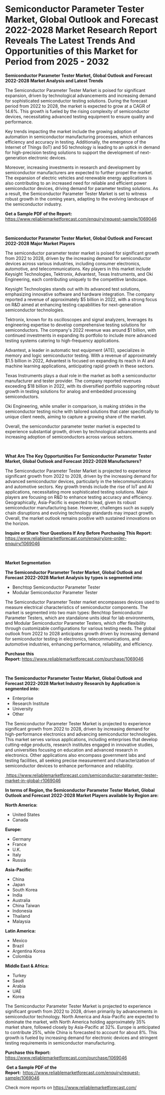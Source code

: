 <p><h1>Semiconductor Parameter Tester Market, Global Outlook and Forecast 2022-2028 Market Research Report Reveals The Latest Trends And Opportunities of this Market for Period from 2025 - 2032</h1></p><p><strong>Semiconductor Parameter Tester Market, Global Outlook and Forecast 2022-2028 Market Analysis and Latest Trends</strong></p>
<p><p>The Semiconductor Parameter Tester Market is poised for significant expansion, driven by technological advancements and increasing demand for sophisticated semiconductor testing solutions. During the forecast period from 2022 to 2028, the market is expected to grow at a CAGR of 14.6%. This growth is fueled by the rising complexity of semiconductor devices, necessitating advanced testing equipment to ensure quality and performance. </p><p>Key trends impacting the market include the growing adoption of automation in semiconductor manufacturing processes, which enhances efficiency and accuracy in testing. Additionally, the emergence of the Internet of Things (IoT) and 5G technology is leading to an uptick in demand for high-precision testing solutions to support the development of next-generation electronic devices. </p><p>Moreover, increasing investments in research and development by semiconductor manufacturers are expected to further propel the market. The expansion of electric vehicles and renewable energy applications is also contributing to an increased need for reliable and efficient power semiconductor devices, driving demand for parameter testing solutions. As a result, the Semiconductor Parameter Tester Market is set to witness robust growth in the coming years, adapting to the evolving landscape of the semiconductor industry.</p></p>
<p><strong>Get a Sample PDF of the Report:&nbsp;</strong> <a href="https://www.reliablemarketforecast.com/enquiry/request-sample/1069046?utm_campaign=3071&utm_medium=2&utm_source=Github&utm_content=ia&utm_term=21032025&utm_id=semiconductor-parameter-tester-market-global-outlook-and-forecast-2022-2028">https://www.reliablemarketforecast.com/enquiry/request-sample/1069046</a></p>
<p>&nbsp;</p>
<p><strong>Semiconductor Parameter Tester Market, Global Outlook and Forecast 2022-2028 Major Market Players</strong></p>
<p><p>The semiconductor parameter tester market is poised for significant growth from 2022 to 2028, driven by the increasing demand for semiconductor devices across various industries, including consumer electronics, automotive, and telecommunications. Key players in this market include Keysight Technologies, Tektronix, Advantest, Texas Instruments, and Oki Engineering, each contributing uniquely to the competitive landscape.</p><p>Keysight Technologies stands out with its advanced test solutions, emphasizing innovative software and hardware integration. The company reported a revenue of approximately $5 billion in 2022, with a strong focus on R&D aimed at enhancing testing capabilities for next-generation semiconductor technologies.</p><p>Tektronix, known for its oscilloscopes and signal analyzers, leverages its engineering expertise to develop comprehensive testing solutions for semiconductors. The company's 2022 revenue was around $1 billion, with continued investments in expanding its portfolio to include more advanced testing systems catering to high-frequency applications.</p><p>Advantest, a leader in automatic test equipment (ATE), specializes in memory and logic semiconductor testing. With a revenue of approximately $1.5 billion in 2022, Advantest is focused on expanding its reach in AI and machine learning applications, anticipating rapid growth in these sectors.</p><p>Texas Instruments plays a dual role in the market as both a semiconductor manufacturer and tester provider. The company reported revenues exceeding $18 billion in 2022, with its diversified portfolio supporting robust growth in testing solutions for analog and embedded processing semiconductors.</p><p>Oki Engineering, while smaller in comparison, is making strides in the semiconductor testing niche with tailored solutions that cater specifically to unique client needs, aiming to capture a growing share of the market.</p><p>Overall, the semiconductor parameter tester market is expected to experience substantial growth, driven by technological advancements and increasing adoption of semiconductors across various sectors.</p></p>
<p>&nbsp;</p>
<p><strong>What Are The Key Opportunities For Semiconductor Parameter Tester Market, Global Outlook and Forecast 2022-2028 Manufacturers?</strong></p>
<p><p>The Semiconductor Parameter Tester Market is projected to experience significant growth from 2022 to 2028, driven by the increasing demand for advanced semiconductor devices, particularly in the telecommunications and automotive sectors. Key growth trends include the rise of IoT and AI applications, necessitating more sophisticated testing solutions. Major players are focusing on R&D to enhance testing accuracy and efficiency. Geographically, Asia-Pacific is expected to lead, given its robust semiconductor manufacturing base. However, challenges such as supply chain disruptions and evolving technology standards may impact growth. Overall, the market outlook remains positive with sustained innovations on the horizon.</p></p>
<p><strong>Inquire or Share Your Questions If Any Before Purchasing This Report:</strong> <a href="https://www.reliablemarketforecast.com/enquiry/pre-order-enquiry/1069046?utm_campaign=3071&utm_medium=2&utm_source=Github&utm_content=ia&utm_term=21032025&utm_id=semiconductor-parameter-tester-market-global-outlook-and-forecast-2022-2028">https://www.reliablemarketforecast.com/enquiry/pre-order-enquiry/1069046</a></p>
<p>&nbsp;</p>
<p><strong>Market Segmentation</strong></p>
<p><strong>The Semiconductor Parameter Tester Market, Global Outlook and Forecast 2022-2028 Market Analysis by types is segmented into:</strong></p>
<p><ul><li>Benchtop Semiconductor Parameter Tester</li><li>Modular Semiconductor Parameter Tester</li></ul></p>
<p><p>The Semiconductor Parameter Tester market encompasses devices used to measure electrical characteristics of semiconductor components. The market is segmented into two main types: Benchtop Semiconductor Parameter Testers, which are standalone units ideal for lab environments, and Modular Semiconductor Parameter Testers, which offer flexibility through customizable configurations for various testing needs. The global outlook from 2022 to 2028 anticipates growth driven by increasing demand for semiconductor testing in electronics, telecommunications, and automotive industries, enhancing performance, reliability, and efficiency.</p></p>
<p><strong>Purchase this Report:&nbsp;</strong><a href="https://www.reliablemarketforecast.com/purchase/1069046?utm_campaign=3071&utm_medium=2&utm_source=Github&utm_content=ia&utm_term=21032025&utm_id=semiconductor-parameter-tester-market-global-outlook-and-forecast-2022-2028">https://www.reliablemarketforecast.com/purchase/1069046</a></p>
<p>&nbsp;</p>
<p><strong>The Semiconductor Parameter Tester Market, Global Outlook and Forecast 2022-2028 Market Industry Research by Application is segmented into:</strong></p>
<p><ul><li>Enterprise</li><li>Research Institute</li><li>University</li><li>Other</li></ul></p>
<p><p>The Semiconductor Parameter Tester Market is projected to experience significant growth from 2022 to 2028, driven by increasing demand for high-performance electronics and advancing semiconductor technologies. This market serves various applications, including enterprises that develop cutting-edge products, research institutes engaged in innovative studies, and universities focusing on education and advanced research in electronics. Other applications also encompass government labs and testing facilities, all seeking precise measurement and characterization of semiconductor devices to enhance performance and reliability.</p></p>
<p><a href="https://www.reliablemarketforecast.com/semiconductor-parameter-tester-market-in-global-r1069046?utm_campaign=3071&utm_medium=2&utm_source=Github&utm_content=ia&utm_term=21032025&utm_id=semiconductor-parameter-tester-market-global-outlook-and-forecast-2022-2028">&nbsp;https://www.reliablemarketforecast.com/semiconductor-parameter-tester-market-in-global-r1069046</a></p>
<p><strong>In terms of Region, the Semiconductor Parameter Tester Market, Global Outlook and Forecast 2022-2028 Market Players available by Region are:</strong></p>
<p>
    <p> <strong> North America: </strong>
        <ul>
            <li>United States</li>
            <li>Canada</li>
        </ul>
        </p> 
    <p> <strong> Europe: </strong>
        <ul>
            <li>Germany</li>
            <li>France</li>
            <li>U.K.</li>
            <li>Italy</li>
            <li>Russia</li>
        </ul>
        </p> 
    <p> <strong> Asia-Pacific: </strong>
        <ul>
            <li>China</li>
            <li>Japan</li>
            <li>South Korea</li>
            <li>India</li>
            <li>Australia</li>
            <li>China Taiwan</li>
            <li>Indonesia</li>
            <li>Thailand</li>
            <li>Malaysia</li>
        </ul>
        </p> 
    <p> <strong> Latin America: </strong>
        <ul>
            <li>Mexico</li>
            <li>Brazil</li>
            <li>Argentina Korea</li>
            <li>Colombia</li>
        </ul>
        </p> 
    <p> <strong> Middle East & Africa: </strong>
        <ul>
            <li>Turkey</li>
            <li>Saudi</li>
            <li>Arabia</li>
            <li>UAE</li>
            <li>Korea</li>
        </ul>
    </p>
    </p>
<p><p>The Semiconductor Parameter Tester Market is projected to experience significant growth from 2022 to 2028, driven primarily by advancements in semiconductor technology. North America and Asia-Pacific are expected to dominate the market, with North America holding approximately 35% market share, followed closely by Asia-Pacific at 32%. Europe is anticipated to contribute 25%, while China is forecasted to account for about 8%. This growth is fueled by increasing demand for electronic devices and stringent testing requirements in semiconductor manufacturing.</p></p>
<p><strong>Purchase this Report: </strong><a href="https://www.reliablemarketforecast.com/purchase/1069046?utm_campaign=3071&utm_medium=2&utm_source=Github&utm_content=ia&utm_term=21032025&utm_id=semiconductor-parameter-tester-market-global-outlook-and-forecast-2022-2028">https://www.reliablemarketforecast.com/purchase/1069046</a></p>
<p>&nbsp;<strong>Get a Sample PDF of the Report:&nbsp;&nbsp;</strong><a href="https://www.reliablemarketforecast.com/enquiry/request-sample/1069046?utm_campaign=3071&utm_medium=2&utm_source=Github&utm_content=ia&utm_term=21032025&utm_id=semiconductor-parameter-tester-market-global-outlook-and-forecast-2022-2028">https://www.reliablemarketforecast.com/enquiry/request-sample/1069046</a></p>
<p><strong></strong></p>
<p>Check more reports on <a href="https://www.reliablemarketforecast.com/?utm_campaign=3071&utm_medium=2&utm_source=Github&utm_content=ia&utm_term=21032025&utm_id=semiconductor-parameter-tester-market-global-outlook-and-forecast-2022-2028">https://www.reliablemarketforecast.com/</a></p>